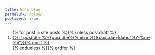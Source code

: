 ```yaml
---
title: Ed’s blog
permalink: /blog/
published: true
---
```


<ol aria-label="Posts listed in reverse order, newest first." reversed>
{% for post in site.posts %}{% unless post.draft %}
<li><a href="{{post.url}}" accesskey="{{forloop.rindex}}"><time datetime="{{post.date|date:'%Y-%m-%d'}}">{% if post.title %}{{post.title}}{% else %}{{post.date|date:"%Y-%m-%d"}}{% endif %}</time></a></li>
{% endunless %}{% endfor %}
</ol>
